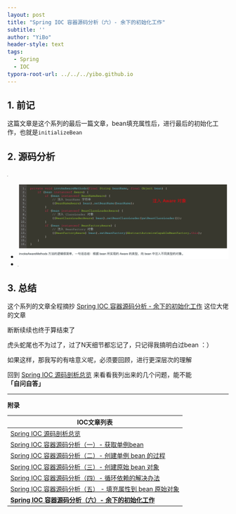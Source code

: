 ```yaml
---
layout: post
title: "Spring IOC 容器源码分析（六）- 余下的初始化工作"
subtitle: ''
author: "YiBo"
header-style: text
tags:
  - Spring
  - IOC
typora-root-url: ../../../yibo.github.io
---
```




## 1. 前记

这篇文章是这个系列的最后一篇文章，bean填充属性后，进行最后的初始化工作，也就是`initializeBean`



## 2. 源码分析

![image-20201112102826923](/img/in-post/2020-10/image-20201112102826923.png)

- ![image-20201112103004414](/img/in-post/2020-11/image-20201112103004414.png)
- ![image-20201112103053750](/img/in-post/2020-10/image-20201112103053750.png)





## 3. 总结

这个系列的文章全程摘抄 [Spring IOC 容器源码分析 - 余下的初始化工作](https://www.shuzhiduo.com/A/E35pAl2Ldv/) 这位大佬的文章

断断续续也终于算结束了

虎头蛇尾也不为过了，过了N天细节都忘记了，只记得我搞明白过bean ：）



如果这样，那我写的有啥意义呢，必须要回顾，进行更深层次的理解

回到 [Spring IOC 源码剖析总览](https://nominationp.github.io/2020/10/10/Spring-IOC-%E6%BA%90%E7%A0%81%E5%89%96%E6%9E%90%E6%80%BB%E8%A7%88/) 来看看我列出来的几个问题，能不能 **「自问自答」**



-------------

**附录**

| IOC文章列表                                                  |
| ------------------------------------------------------------ |
| [Spring IOC 源码剖析总览](https://nominationp.github.io/2020/10/10/Spring-IOC-源码剖析总览/) |
| [Spring IOC 容器源码分析（一）- 获取单例bean](https://nominationp.github.io/2020/10/22/Spring-IOC-获取单例bean/) |
| [Spring IOC 容器源码分析（二）- 创建单例 bean 的过程](https://nominationp.github.io/2020/10/23/Spring-IOC-容器源码分析-创建单例bean的过程/) |
| [Spring IOC 容器源码分析（三）- 创建原始 bean 对象](https://nominationp.github.io/2020/10/25/Spring-IOC-容器源码分析-三-创建原始-bean-对象/) |
| [Spring IOC 容器源码分析（四）- 循环依赖的解决办法](https://nominationp.github.io/2020/10/26/Spring-IOC-容器源码分析-循环依赖的解决办法/) |
| [Spring IOC 容器源码分析（五） - 填充属性到 bean 原始对象](https://nominationp.github.io/2020/10/27/Spring-IOC-容器源码分析-五-填充属性到-bean-原始对象/) |
| **[Spring IOC 容器源码分析（六）- 余下的初始化工作](https://nominationp.github.io/2020/10/28/Spring-IOC-%E5%AE%B9%E5%99%A8%E6%BA%90%E7%A0%81%E5%88%86%E6%9E%90-%E4%BD%99%E4%B8%8B%E7%9A%84%E5%88%9D%E5%A7%8B%E5%8C%96%E5%B7%A5%E4%BD%9C/)** |

